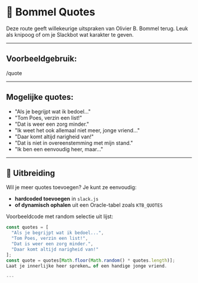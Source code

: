 # 📜 Bommel Quotes

Deze route geeft willekeurige uitspraken van Olivier B. Bommel terug. Leuk als knipoog of om je Slackbot wat karakter te geven.

---

## Voorbeeldgebruik:
/quote

---

## Mogelijke quotes:

- "Als je begrijpt wat ik bedoel..."
- "Tom Poes, verzin een list!"
- "Dat is weer een zorg minder."
- "Ik weet het ook allemaal niet meer, jonge vriend..."
- "Daar komt altijd narigheid van!"
- "Dat is niet in overeenstemming met mijn stand."
- "Ik ben een eenvoudig heer, maar..."

---

## 🔧 Uitbreiding

Wil je meer quotes toevoegen?
Je kunt ze eenvoudig:

- **hardcoded toevoegen** in `slack.js`
- **of dynamisch ophalen** uit een Oracle-tabel zoals `KTB_QUOTES`

Voorbeeldcode met random selectie uit lijst:
```js
const quotes = [
  "Als je begrijpt wat ik bedoel...",
  "Tom Poes, verzin een list!",
  "Dat is weer een zorg minder.",
  "Daar komt altijd narigheid van!"
];
const quote = quotes[Math.floor(Math.random() * quotes.length)];
Laat je innerlijke heer spreken… of een handige jonge vriend.

---
